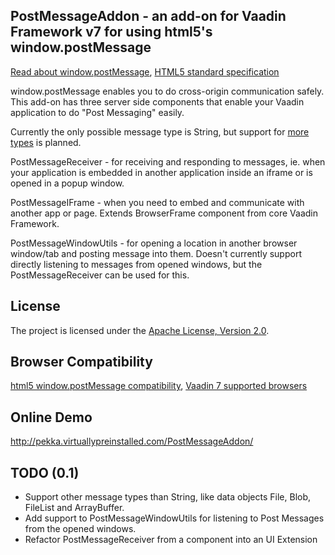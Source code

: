 ## PostMessageAddon - an add-on for Vaadin Framework v7 for using html5's window.postMessage

[Read about window.postMessage](https://developer.mozilla.org/en-US/docs/DOM/window.postMessage),
[HTML5 standard specification](http://www.whatwg.org/specs/web-apps/current-work/multipage/web-messaging.html#web-messaging)

window.postMessage enables you to do cross-origin communication safely. This add-on has three server side components that enable your Vaadin application to do "Post Messaging" easily.

Currently the only possible message type is String, but support for [more types](http://www.whatwg.org/specs/web-apps/current-work/multipage/web-messaging.html#posting-messages) is planned.

PostMessageReceiver - for receiving and responding to messages, ie. when your application is embedded in another application inside an iframe or is opened in a popup window.

PostMessageIFrame - when you need to embed and communicate with another app or page. Extends BrowserFrame component from core Vaadin Framework.

PostMessageWindowUtils - for opening a location in another browser window/tab and posting message into them. Doesn't currently support directly listening to messages from opened windows, but the PostMessageReceiver can be used for this.


## License

The project is licensed under the [Apache License, Version 2.0](http://www.apache.org/licenses/LICENSE-2.0.html).


## Browser Compatibility

[html5 window.postMessage compatibility](http://caniuse.com/#feat=x-doc-messaging),
[Vaadin 7 supported browsers](http://vaadin.com/download/release/7.0/7.0.0/release-notes.html#supportedversions)


## Online Demo

http://pekka.virtuallypreinstalled.com/PostMessageAddon/


## TODO (0.1)

- Support other message types than String, like data objects File, Blob, FileList and ArrayBuffer.
- Add support to PostMessageWindowUtils for listening to Post Messages from the opened windows.
- Refactor PostMessageReceiver from a component into an UI Extension
